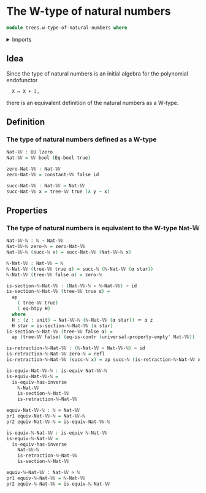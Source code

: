 # The W-type of natural numbers

```agda
module trees.w-type-of-natural-numbers where
```

<details><summary>Imports</summary>

```agda
open import elementary-number-theory.natural-numbers

open import foundation.action-on-identifications-functions
open import foundation.booleans
open import foundation.contractible-types
open import foundation.dependent-pair-types
open import foundation.equivalences
open import foundation.function-extensionality
open import foundation.function-types
open import foundation.homotopies
open import foundation.identity-types
open import foundation.unit-type
open import foundation.universal-property-empty-type
open import foundation.universe-levels

open import trees.w-types
```

</details>

## Idea

Since the type of natural numbers is an initial algebra for the polynomial
endofunctor

```text
  X ↦ X + 𝟙,
```

there is an equivalent definition of the natural numbers as a W-type.

## Definition

### The type of natural numbers defined as a W-type

```agda
Nat-𝕎 : UU lzero
Nat-𝕎 = 𝕎 bool (Eq-bool true)

zero-Nat-𝕎 : Nat-𝕎
zero-Nat-𝕎 = constant-𝕎 false id

succ-Nat-𝕎 : Nat-𝕎 → Nat-𝕎
succ-Nat-𝕎 x = tree-𝕎 true (λ y → x)
```

## Properties

### The type of natural numbers is equivalent to the W-type Nat-𝕎

```agda
Nat-𝕎-ℕ : ℕ → Nat-𝕎
Nat-𝕎-ℕ zero-ℕ = zero-Nat-𝕎
Nat-𝕎-ℕ (succ-ℕ x) = succ-Nat-𝕎 (Nat-𝕎-ℕ x)

ℕ-Nat-𝕎 : Nat-𝕎 → ℕ
ℕ-Nat-𝕎 (tree-𝕎 true α) = succ-ℕ (ℕ-Nat-𝕎 (α star))
ℕ-Nat-𝕎 (tree-𝕎 false α) = zero-ℕ

is-section-ℕ-Nat-𝕎 : (Nat-𝕎-ℕ ∘ ℕ-Nat-𝕎) ~ id
is-section-ℕ-Nat-𝕎 (tree-𝕎 true α) =
  ap
    ( tree-𝕎 true)
    ( eq-htpy H)
  where
  H : (z : unit) → Nat-𝕎-ℕ (ℕ-Nat-𝕎 (α star)) ＝ α z
  H star = is-section-ℕ-Nat-𝕎 (α star)
is-section-ℕ-Nat-𝕎 (tree-𝕎 false α) =
  ap (tree-𝕎 false) (eq-is-contr (universal-property-empty' Nat-𝕎))

is-retraction-ℕ-Nat-𝕎 : (ℕ-Nat-𝕎 ∘ Nat-𝕎-ℕ) ~ id
is-retraction-ℕ-Nat-𝕎 zero-ℕ = refl
is-retraction-ℕ-Nat-𝕎 (succ-ℕ x) = ap succ-ℕ (is-retraction-ℕ-Nat-𝕎 x)

is-equiv-Nat-𝕎-ℕ : is-equiv Nat-𝕎-ℕ
is-equiv-Nat-𝕎-ℕ =
  is-equiv-has-inverse
    ℕ-Nat-𝕎
    is-section-ℕ-Nat-𝕎
    is-retraction-ℕ-Nat-𝕎

equiv-Nat-𝕎-ℕ : ℕ ≃ Nat-𝕎
pr1 equiv-Nat-𝕎-ℕ = Nat-𝕎-ℕ
pr2 equiv-Nat-𝕎-ℕ = is-equiv-Nat-𝕎-ℕ

is-equiv-ℕ-Nat-𝕎 : is-equiv ℕ-Nat-𝕎
is-equiv-ℕ-Nat-𝕎 =
  is-equiv-has-inverse
    Nat-𝕎-ℕ
    is-retraction-ℕ-Nat-𝕎
    is-section-ℕ-Nat-𝕎

equiv-ℕ-Nat-𝕎 : Nat-𝕎 ≃ ℕ
pr1 equiv-ℕ-Nat-𝕎 = ℕ-Nat-𝕎
pr2 equiv-ℕ-Nat-𝕎 = is-equiv-ℕ-Nat-𝕎
```
